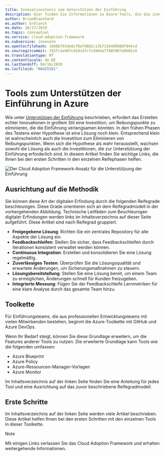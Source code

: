 ```yaml
---
title: Innovationstools zum Unterstützen der Einführung
description: Hier finden Sie Informationen zu Azure-Tools, die die innovative Methodik nutzen, um Probleme zu beseitigen und die Einführung Schritt für Schritt unterstützen, während Hypothesen weiterentwickelt werden.
author: BrianBlanchard
ms.author: brblanch
ms.date: 10/17/2019
ms.topic: conceptual
ms.service: cloud-adoption-framework
ms.subservice: innovate
ms.openlocfilehash: 1688bf914e8cf0ef9882c13b73164d9980f844cd
ms.sourcegitcommit: 7d3fc1e407cd18c4fc7c4964a77885907a9b85c0
ms.translationtype: HT
ms.contentlocale: de-DE
ms.lasthandoff: 04/16/2020
ms.locfileid: "80425581"
---
```

# <a name="tools-to-empower-adoption-in-azure"></a>Tools zum Unterstützen der Einführung in Azure

Wie unter [Unterstützen der Einführung](../considerations/ci-cd.md) beschrieben, erfordert das Erstellen echter Innovationen in großem Stil eine Investition, um Reibungspunkte zu eliminieren, die die Einführung verlangsamen könnten. In den frühen Phasen des Testens einer Hypothese ist eine Lösung noch klein. Entsprechend klein ist wahrscheinlich auch die Investition zum Eliminieren von Reibungspunkten. Wenn sich die Hypothese als wahr herausstellt, wachsen sowohl die Lösung als auch die Investitionen, die zur Unterstützung der Einführung erforderlich sind. In diesem Artikel finden Sie wichtige Links, die Ihnen bei den ersten Schritten in den einzelnen Reifephasen helfen.

![Der Cloud Adoption Framework-Ansatz für die Unterstützung der Einführung](../../_images/innovate/empower-adoption-maturity.png)

## <a name="alignment-to-the-methodology"></a>Ausrichtung auf die Methodik

Sie können diese Art der digitalen Erfindung durch die folgenden Reifegrade beschleunigen. Diese Grade orientieren sich an dem Reifegradmodell in der vorhergehenden Abbildung. Technische Leitfäden zum Beschleunigen digitaler Erfindungen werden links im Inhaltsverzeichnis auf dieser Seite aufgeführt. Diese Artikel sind nach Reifegrad gruppiert.

- **Freigegebene Lösung**: Richten Sie ein zentrales Repository für alle Aspekte der Lösung ein.
- **Feedbackschleifen**: Stellen Sie sicher, dass Feedbackschleifen durch Iterationen konsistent verwaltet werden können.
- **Continuous Integration**: Erstellen und konsolidieren Sie eine Lösung regelmäßig.
- **Zuverlässiges Testen**: Überprüfen Sie die Lösungsqualität und erwartete Änderungen, um Sicherungsmaßnahmen zu steuern.
- **Lösungsbereitstellung**: Stellen Sie eine Lösung bereit, um einem Team zu ermöglichen, Änderungen schnell für Kunden freizugeben.
- **Integrierte Messung**: Fügen Sie der Feedbackschleife Lernmetriken für eine klare Analyse durch das gesamte Team hinzu.

## <a name="toolchain"></a>Toolkette

Für Einführungsteams, die aus professionellen Entwicklungsteams mit vielen Mitwirkenden bestehen, beginnt die Azure-Toolkette mit GitHub und Azure DevOps.

Wenn Ihr Bedarf steigt, können Sie diese Grundlage erweitern, um die Features anderer Tools zu nutzen. Die erweiterte Grundlage kann Tools wie die folgenden umfassen:

- Azure Blueprint
- Azure Policy
- Azure-Ressourcen-Manager-Vorlagen
- Azure Monitor

Im Inhaltsverzeichnis auf der linken Seite finden Sie eine Anleitung für jedes Tool und eine Ausrichtung auf das zuvor beschriebene Reifegradmodell.

## <a name="get-started"></a>Erste Schritte

Im Inhaltsverzeichnis auf der linken Seite werden viele Artikel beschrieben. Diese Artikel helfen Ihnen bei den ersten Schritten mit den einzelnen Tools in dieser Toolkette.

> [!NOTE]
> Mit einigen Links verlassen Sie das Cloud Adoption Framework und erhalten weitergehende Informationen.
